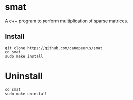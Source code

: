 # smat
A c++ program to perform multiplication of sparse matrices.

## Install

```
git clone https://github.com/canopeerus/smat
cd smat
sudo make install
```


# Uninstall

```
cd smat
sudo make uninstall
```

